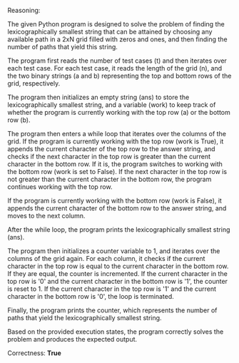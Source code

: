 Reasoning:

The given Python program is designed to solve the problem of finding the lexicographically smallest string that can be attained by choosing any available path in a 2xN grid filled with zeros and ones, and then finding the number of paths that yield this string.

The program first reads the number of test cases (t) and then iterates over each test case. For each test case, it reads the length of the grid (n), and the two binary strings (a and b) representing the top and bottom rows of the grid, respectively.

The program then initializes an empty string (ans) to store the lexicographically smallest string, and a variable (work) to keep track of whether the program is currently working with the top row (a) or the bottom row (b).

The program then enters a while loop that iterates over the columns of the grid. If the program is currently working with the top row (work is True), it appends the current character of the top row to the answer string, and checks if the next character in the top row is greater than the current character in the bottom row. If it is, the program switches to working with the bottom row (work is set to False). If the next character in the top row is not greater than the current character in the bottom row, the program continues working with the top row.

If the program is currently working with the bottom row (work is False), it appends the current character of the bottom row to the answer string, and moves to the next column.

After the while loop, the program prints the lexicographically smallest string (ans).

The program then initializes a counter variable to 1, and iterates over the columns of the grid again. For each column, it checks if the current character in the top row is equal to the current character in the bottom row. If they are equal, the counter is incremented. If the current character in the top row is '0' and the current character in the bottom row is '1', the counter is reset to 1. If the current character in the top row is '1' and the current character in the bottom row is '0', the loop is terminated.

Finally, the program prints the counter, which represents the number of paths that yield the lexicographically smallest string.

Based on the provided execution states, the program correctly solves the problem and produces the expected output.

Correctness: **True**